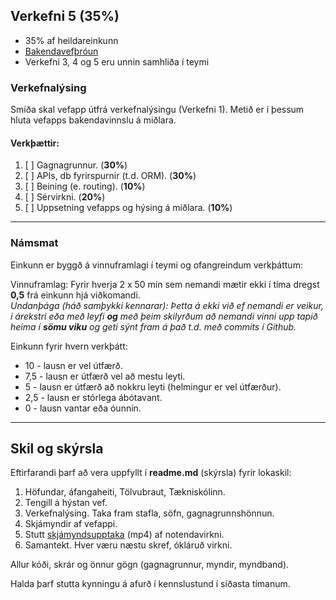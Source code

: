 ## Verkefni 5 (35%)  
- 35% af heildareinkunn
- [Bakendavefþróun](https://github.com/vefforritunII/afangi/blob/main/Bakendi.md)
- Verkefni 3, 4 og 5 eru unnin samhliða í teymi

### Verkefnalýsing
Smíða skal vefapp útfrá verkefnalýsingu (Verkefni 1). Metið er í þessum hluta vefapps bakendavinnslu á miðlara.

#### Verkþættir:
1. [ ] Gagnagrunnur. (**30%**)
1. [ ] APIs, db fyrirspurnir (t.d. ORM). (**30%**)
1. [ ] Beining (e. routing). (**10%**)
1. [ ] Sérvirkni. (**20%**)
1. [ ] Uppsetning vefapps og hýsing á miðlara. (**10%**)
   
---

### Námsmat 

Einkunn er byggð á vinnuframlagi í teymi og ofangreindum verkþáttum:

Vinnuframlag:
Fyrir hverja 2 x 50 mín sem nemandi mætir ekki í tíma dregst **0,5** frá einkunn hjá viðkomandi. <br>
_Undanþága (háð samþykki kennarar): Þetta á ekki við ef nemandi er veikur, í árekstri eða með leyfi **og** með þeim skilyrðum að nemandi vinni upp tapið heima í **sömu viku** og geti sýnt fram á það t.d. með commits í Github._

Einkunn fyrir hvern verkþátt:
- 10 - lausn er vel útfærð.
- 7,5 - lausn er útfærð vel að mestu leyti.
- 5 - lausn er útfærð að nokkru leyti (helmingur er vel útfærður).
- 2,5 - lausn er stórlega ábótavant.
- 0 - lausn vantar eða óunnin.

---


## Skil og skýrsla 
Eftirfarandi þarf að vera uppfyllt í **readme.md** (skýrsla) fyrir lokaskil:

1.	Höfundar, áfangaheiti, Tölvubraut, Tækniskólinn.
1. Tengill á hýstan vef.
1.	Verkefnalýsing. Taka fram stafla, söfn, gagnagrunnshönnun. 
1.	Skjámyndir af vefappi.
1.	Stutt [skjámyndsupptaka](https://screenpal.com/) (mp4) af notendavirkni.
1.	Samantekt. Hver væru næstu skref, ókláruð virkni.

Allur kóði, skrár og önnur gögn (gagnagrunnur, myndir, myndband). <br>

Halda þarf stutta kynningu á afurð í kennslustund í síðasta tímanum.


